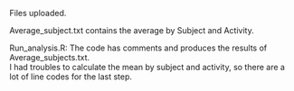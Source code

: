 Files uploaded.

Average_subject.txt contains the average by Subject and Activity. 


Run_analysis.R:  The code has comments and produces the results of Average_subjects.txt.   
I had troubles to calculate the mean by subject and activity, so there are a lot of line codes for the last step.

